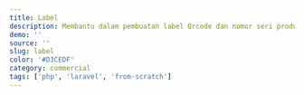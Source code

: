 ```yaml
---
title: Label
description: Membantu dalam pembuatan label Qrcode dan nomor seri produk, yang digunakan untuk mengetahui keaslian produk.
demo: ''
source: ''
slug: label
color: '#D3CEDF'
category: commercial
tags: ['php', 'laravel', 'from-scratch']
---
```

